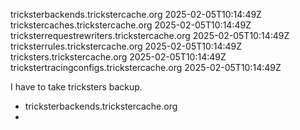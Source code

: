tricksterbackends.trickstercache.org                2025-02-05T10:14:49Z
trickstercaches.trickstercache.org                  2025-02-05T10:14:49Z
tricksterrequestrewriters.trickstercache.org        2025-02-05T10:14:49Z
tricksterrules.trickstercache.org                   2025-02-05T10:14:49Z
tricksters.trickstercache.org                       2025-02-05T10:14:49Z
trickstertracingconfigs.trickstercache.org          2025-02-05T10:14:49Z



I have to take tricksters backup. 


- tricksterbackends.trickstercache.org
- 